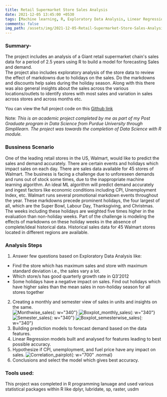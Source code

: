 ```yaml
---
title: Retail Supermarket Store Sales Analysis
date: 2021-12-05 13:45:00 +0530 
tags: [Machine learning, R, Exploratory Data Analysis, Linear Regression]
comments: false
img_path: /assets/img/2021-12-05-Retail-Supermarket-Store-Sales-Analysis
---
```


### Summary-

The project includes an analysis of a Giant retail supermarket chain's sales data for a period of 2.5 years using R to build a model for forecasting Sales and demand.  
The project also includes exploratory analysis of the store data to review the effect of markdowns due to holidays on the sales. Do the markdowns and discounts help sales during the holiday season. Along with this there was also general insights about the sales across the various locations/outlets to identify stores with most sales and variation in sales across stores and across months etc.

You can view the full project code on this [Github link](https://github.com/Ransomk/Retail-Supermarket-Store-Sales-Analysis)

Note: _This is an academic project completed by me as part of my Post Graduate program in Data Science from Purdue University through Simplilearn. The project was towards the completion of Data Science with R module._

### Bussiness Scenario
One of the leading retail stores in the US, Walmart, would like to predict the sales and demand accurately. There are certain events and holidays which impact sales on each day. There are sales data available for 45 stores of Walmart. The business is facing a challenge due to unforeseen demands and runs out of stock some times, due to the inappropriate machine learning algorithm. An ideal ML algorithm will predict demand accurately and ingest factors like economic conditions including CPI, Unemployment Index, etc.
Walmart runs several promotional markdown events throughout the year. These markdowns precede prominent holidays, the four largest of all, which are the Super Bowl, Labour Day, Thanksgiving, and Christmas. The weeks including these holidays are weighted five times higher in the evaluation than non-holiday weeks. Part of the challenge is modeling the effects of markdowns on these holiday weeks in the absence of complete/ideal historical data. Historical sales data for 45 Walmart stores located in different regions are available.

### Analysis Steps

1. Answer few questions based on Exploratory Data Analysis like: 
 - Find the store which has maximum sales and store with maximum standard deviation i.e., the sales vary a lot. 
 - Which store/s has good quarterly growth rate in Q3’2012
 - Some holidays have a negative impact on sales. Find out holidays which have higher sales than the mean sales in non-holiday season for all stores together
2. Creating a monthly and semester view of sales in units and insights on the same.  
    ![Monthwise_sales](11-Monthly-Average-Sales.png){: w="340"} 
    ![Boxplot_monthly_sales](12-Box-Plot-Monthly-Sales-Analysis.png){: w="340"} 
    ![Semester_sales](15-Semester-Average-Sales.png){: w="340"} 
    ![Boxplot_semesterwise_sales](16-Box-Plot-Semester-Sales-Analysis.png){: w="340"}
3. Building prediction models to forecast demand based on the data features.
4. Linear Regression models built and analysed for features leading to best possible accuracy.
5. Hypothesize if CPI, unemployment, and fuel price have any impact on sales.
    ![Correlation_pairplot](28-Plot-Weekly-Sales-vs-other-variables.png){: w="700" .normal} 
6. Conclusions and select the model which gives best accuracy.


### Tools used:
This project was completed in R programming lanuage and 
used various statistical packages within R like dplyr, lubridate, sp, raster, usdm
